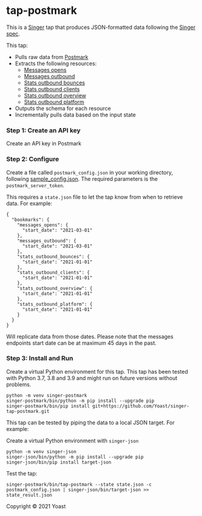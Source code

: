 # tap-postmark

This is a [Singer](https://singer.io) tap that produces JSON-formatted data
following the [Singer
spec](https://github.com/singer-io/getting-started/blob/master/SPEC.md).

This tap:

- Pulls raw data from [Postmark](https://postmarkapp.com/developer)
- Extracts the following resources:
  - [Messages opens](https://postmarkapp.com/developer/api/messages-api#message-opens)
  - [Messages outbound](https://postmarkapp.com/developer/api/messages-api#outbound-message-search)
  - [Stats outbound bounces](https://postmarkapp.com/developer/api/stats-api#bounce-counts)
  - [Stats outbound clients](https://postmarkapp.com/developer/api/stats-api#email-client-usage)
  - [Stats outbound overview](https://postmarkapp.com/developer/api/stats-api#overview)
  - [Stats outbound platform](https://postmarkapp.com/developer/api/stats-api#email-platform-usage)
- Outputs the schema for each resource
- Incrementally pulls data based on the input state

### Step 1: Create an API key

Create an API key in Postmark

### Step 2: Configure

Create a file called `postmark_config.json` in your working directory, following [sample_config.json](sample_config.json). The required parameters is the `postmark_server_token`.

This requires a `state.json` file to let the tap know from when to retrieve data. For example:
```
{
  "bookmarks": {
    "messages_opens": {
      "start_date": "2021-03-01"
    },
    "messages_outbound": {
      "start_date": "2021-03-01"
    },
    "stats_outbound_bounces": {
      "start_date": "2021-01-01"
    },
    "stats_outbound_clients": {
      "start_date": "2021-01-01"
    },
    "stats_outbound_overview": {
      "start_date": "2021-01-01"
    },
    "stats_outbound_platform": {
      "start_date": "2021-01-01"
    }
  }
}
```
Will replicate data from those dates. Please note that the messages endpoints start date can be at maximum 45 days in the past.

### Step 3: Install and Run

Create a virtual Python environment for this tap. This tap has been tested with Python 3.7, 3.8 and 3.9 and might run on future versions without problems.
```
python -m venv singer-postmark
singer-postmark/bin/python -m pip install --upgrade pip
singer-postmark/bin/pip install git+https://github.com/Yoast/singer-tap-postmark.git
```

This tap can be tested by piping the data to a local JSON target. For example:

Create a virtual Python environment with `singer-json`
```
python -m venv singer-json
singer-json/bin/python -m pip install --upgrade pip
singer-json/bin/pip install target-json
```

Test the tap:

```
singer-postmark/bin/tap-postmark --state state.json -c postmark_config.json | singer-json/bin/target-json >> state_result.json
```

Copyright &copy; 2021 Yoast